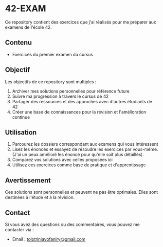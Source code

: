 # 42-EXAM

Ce repository contient des exercices que j'ai réalisés pour me préparer aux examens de l'école 42.

## Contenu

- Exercices du premier examen du cursus

## Objectif

Les objectifs de ce repository sont multiples :
1. Archiver mes solutions personnelles pour référence future
2. Suivre ma progression à travers le cursus de 42
3. Partager des ressources et des approches avec d'autres étudiants de 42
4. Créer une base de connaissances pour la révision et l'amélioration continue

## Utilisation

1. Parcourez les dossiers correspondant aux examens qui vous intéressent
2. Lisez les énoncés et essayez de résoudre les exercices par vous-même. (J'ai un peux amélioré les énoncé pour qu'elle soit plus détaillés).
3. Comparez vos solutions avec celles proposées ici
4. Utilisez ces exercices comme base de pratique et d'apprentissage

## Avertissement

Ces solutions sont personnelles et peuvent ne pas être optimales. Elles sont destinées à l'étude et à la révision.

## Contact

Si vous avez des questions ou des commentaires, vous pouvez me contacter via :
- Email : [tolotriniavofaniry@gmail.com](mailto:tolotriniavofaniry@gmail.com)
